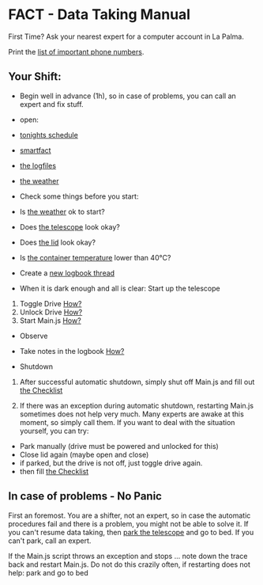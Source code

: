 # FACT - Data Taking Manual

 First Time? Ask your nearest expert for a computer account in La Palma.
 
 Print the [list of important phone numbers](https://trac.fact-project.org/wiki/Protected/ContactInfo).
 
## Your Shift:

 * Begin well in advance (1h), so in case of problems, you can call an expert and fix stuff.
 * open:
  * [tonights schedule](https://www.fact-project.org/schedule/) 
  * [smartfact](https://www.fact-project.org/smartfact)
  * [the logfiles](http://www.fact-project.org/showlog)
  * [the weather](http://www.magic.iac.es/site/weather/index.html)
 * Check some things before you start:
  * Is [the weather](http://www.magic.iac.es/site/weather/index.html) ok to start?
  * Does [the telescope](http://fact-project.org/cam/index.php) look okay?
  * Does [the lid](http://fact-project.org/cam/lidcam.php) look okay?
  * Is [the container temperature](http://fact-project.org/smartfact/index.html?sound#temperature) lower than 40°C?
 * Create a [new logbook thread](https://www.fact-project.org/logbook/newthread.php?fid=2)

 * When it is dark enough and all is clear: Start up the telescope
  1. Toggle Drive   [How?](https://github.com/404)
  2. Unlock Drive   [How?](https://github.com/404)
  3. Start Main.js   [How?](https://github.com/404) 
 
 * Observe
  * Take notes in the logbook [How?](https://github.com/404) 
 
 * Shutdown

  1. After successful automatic shutdown, simply shut off Main.js and fill out [the Checklist](http://fact-project.org/Checklist/)

  2. If there was an exception during automatic shutdown, restarting Main.js sometimes does not help very much. Many experts are awake at this moment, so simply call them. If you want to deal with the situation yourself, you can try:

   * Park manually (drive must be powered and unlocked for this)
   * Close lid again (maybe open and close)
   * if parked, but the drive is not off, just toggle drive again.
   * then fill [the Checklist](http://fact-project.org/Checklist/)

 
## In case of problems - No Panic

 First an foremost. You are a shifter, not an expert, so in case the automatic procedures fail
 and there is a problem, you might not be able to solve it.
 If you can't resume data taking, then [park the telescope](https://github.com/404) and go to bed.
 If you can't park, call an expert.

 If the Main.js script throws an exception and stops ... note down the trace back and restart Main.js. Do not do this crazily often, if restarting does not help: park and go to bed
